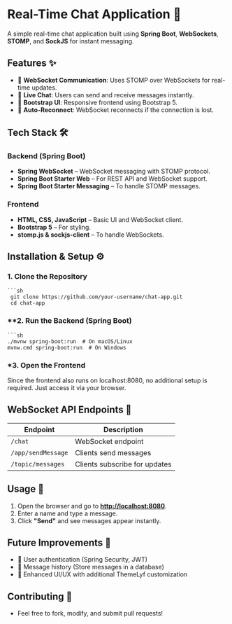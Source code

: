 # Real-Time Chat Application 🚀  

A simple real-time chat application built using **Spring Boot**, **WebSockets**, **STOMP**, and **SockJS** for instant messaging.

## Features ✨  
- 📡 **WebSocket Communication**: Uses STOMP over WebSockets for real-time updates.  
- 💬 **Live Chat**: Users can send and receive messages instantly.  
- 🎨 **Bootstrap UI**: Responsive frontend using Bootstrap 5.  
- 🔄 **Auto-Reconnect**: WebSocket reconnects if the connection is lost.  

## Tech Stack 🛠  
### **Backend (Spring Boot)**
- **Spring WebSocket** – WebSocket messaging with STOMP protocol.  
- **Spring Boot Starter Web** – For REST API and WebSocket support.  
- **Spring Boot Starter Messaging** – To handle STOMP messages.  

### **Frontend**
- **HTML, CSS, JavaScript** – Basic UI and WebSocket client.  
- **Bootstrap 5** – For styling.  
- **stomp.js & sockjs-client** – To handle WebSockets.  

## Installation & Setup ⚙️  

### **1. Clone the Repository**
    ```sh
     git clone https://github.com/your-username/chat-app.git
     cd chat-app


### **2. Run the Backend (Spring Boot)
    ```sh
    ./mvnw spring-boot:run  # On macOS/Linux
    mvnw.cmd spring-boot:run  # On Windows

### *3. Open the Frontend
Since the frontend also runs on localhost:8080, no additional setup is required. Just access it via your browser.


## WebSocket API Endpoints 🔌  

| Endpoint            | Description                      |
|---------------------|----------------------------------|
| `/chat`            | WebSocket endpoint              |
| `/app/sendMessage` | Clients send messages          |
| `/topic/messages`  | Clients subscribe for updates  |

## Usage 📝  
1. Open the browser and go to **[http://localhost:8080](http://localhost:8080)**.  
2. Enter a name and type a message.  
3. Click **"Send"** and see messages appear instantly.  


##  Future Improvements 🚀
- 🔐 User authentication (Spring Security, JWT)
- 📝 Message history (Store messages in a database)
- 🎨 Enhanced UI/UX with additional ThemeLyf customization

## Contributing 🤝
- Feel free to fork, modify, and submit pull requests!
